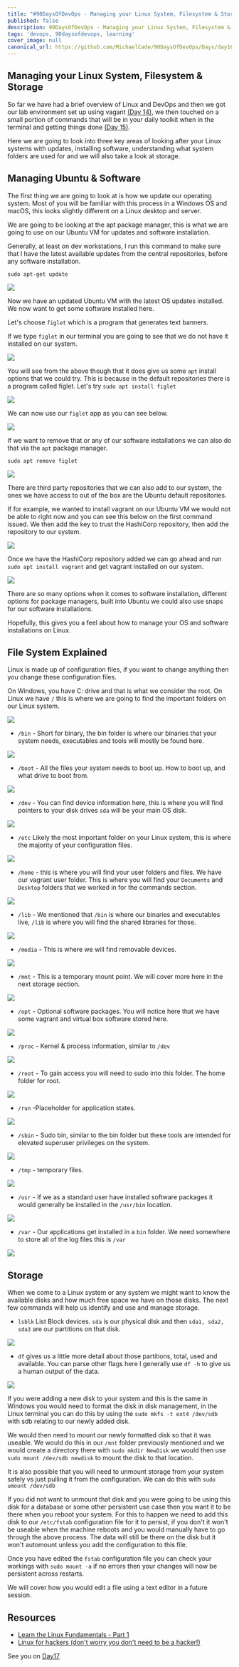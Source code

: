 ```yaml
---
title: "#90DaysOfDevOps - Managing your Linux System, Filesystem & Storage - Day 16"
published: false
description: 90DaysOfDevOps - Managing your Linux System, Filesystem & Storage
tags: 'devops, 90daysofdevops, learning'
cover_image: null
canonical_url: https://github.com/MichaelCade/90DaysOfDevOps/Days/day16.md 
---
```

## Managing your Linux System, Filesystem & Storage

So far we have had a brief overview of Linux and DevOps and then we got our lab environment set up using vagant [(Day 14)](day14.md), we then touched on a small portion of commands that will be in your daily toolkit when in the terminal and getting things done [(Day 15)](day15.md). 

Here we are going to look into three key areas of looking after your Linux systems with updates, installing software, understanding what system folders are used for and we will also take a look at storage. 

## Managing Ubuntu & Software

The first thing we are going to look at is how we update our operating system. Most of you will be familiar with this process in a Windows OS and macOS, this looks slightly different on a Linux desktop and server.  

We are going to be looking at the apt package manager, this is what we are going to use on our Ubuntu VM for updates and software installation. 

Generally, at least on dev workstations, I run this command to make sure that I have the latest available updates from the central repositories, before any software installation.  

`sudo apt-get update`

![](Images/Day16_Linux1.png)

Now we have an updated Ubuntu VM with the latest OS updates installed. We now want to get some software installed here. 

Let's choose `figlet` which is a program that generates text banners.

If we type `figlet` in our terminal you are going to see that we do not have it installed on our system. 

![](Images/Day16_Linux2.png)

You will see from the above though that it does give us some `apt` install options that we could try. This is because in the default repositories there is a program called figlet.  Let's try `sudo apt install figlet`

![](Images/Day16_Linux3.png)

We can now use our `figlet` app as you can see below. 

![](Images/Day16_Linux4.png)

If we want to remove that or any of our software installations we can also do that via the `apt` package manager. 

`sudo apt remove figlet`

![](Images/Day16_Linux5.png)

There are third party repositories that we can also add to our system, the ones we have access to out of the box are the Ubuntu default repositories. 

If for example, we wanted to install vagrant on our Ubuntu VM we would not be able to right now and you can see this below on the first command issued. We then add the key to trust the HashiCorp repository, then add the repository to our system.  

![](Images/Day16_Linux6.png)

Once we have the HashiCorp repository added we can go ahead and run `sudo apt install vagrant` and get vagrant installed on our system. 

![](Images/Day16_Linux7.png)

There are so many options when it comes to software installation, different options for package managers, built into Ubuntu we could also use snaps for our software installations. 

Hopefully, this gives you a feel about how to manage your OS and software installations on Linux. 

## File System Explained 

Linux is made up of configuration files, if you want to change anything then you change these configuration files. 

On Windows, you have C: drive and that is what we consider the root. On Linux we have `/` this is where we are going to find the important folders on our Linux system. 

![](Images/Day16_Linux8.png)

- `/bin` - Short for binary, the bin folder is where our binaries that your system needs, executables and tools will mostly be found here.  

![](Images/Day16_Linux9.png)

- `/boot` - All the files your system needs to boot up. How to boot up, and what drive to boot from. 

![](Images/Day16_Linux10.png)

- `/dev` - You can find device information here, this is where you will find pointers to your disk drives `sda` will be your main OS disk. 

![](Images/Day16_Linux11.png)

- `/etc` Likely the most important folder on your Linux system, this is where the majority of your configuration files. 

![](Images/Day16_Linux12.png)

- `/home` - this is where you will find your user folders and files. We have our vagrant user folder. This is where you will find your `Documents` and `Desktop` folders that we worked in for the commands section. 

![](Images/Day16_Linux13.png)

- `/lib` - We mentioned that `/bin` is where our binaries and executables live, `/lib` is where you will find the shared libraries for those. 

![](Images/Day16_Linux14.png)

- `/media` - This is where we will find removable devices. 

![](Images/Day16_Linux15.png)

- `/mnt` - This is a temporary mount point. We will cover more here in the next storage section. 

![](Images/Day16_Linux16.png)

- `/opt` - Optional software packages. You will notice here that we have some vagrant and virtual box software stored here. 

![](Images/Day16_Linux17.png)

- `/proc` - Kernel & process information, similar to `/dev`

![](Images/Day16_Linux18.png)

- `/root` - To gain access you will need to sudo into this folder. The home folder for root. 

![](Images/Day16_Linux19.png)

- `/run` -Placeholder for application states.

![](Images/Day16_Linux20.png)

- `/sbin` - Sudo bin, similar to the bin folder but these tools are intended for elevated superuser privileges on the system.

![](Images/Day16_Linux21.png)

- `/tmp` - temporary files. 

![](Images/Day16_Linux22.png)

- `/usr` - If we as a standard user have installed software packages it would generally be installed in the `/usr/bin` location. 

![](Images/Day16_Linux23.png)

- `/var` - Our applications get installed in a `bin` folder. We need somewhere to store all of the log files this is `/var`   

![](Images/Day16_Linux24.png)

## Storage 

When we come to a Linux system or any system we might want to know the available disks and how much free space we have on those disks. The next few commands will help us identify and use and manage storage. 

- `lsblk` List Block devices. `sda` is our physical disk and then `sda1, sda2, sda3` are our partitions on that disk. 

![](Images/Day16_Linux25.png)

- `df` gives us a little more detail about those partitions, total, used and available. You can parse other flags here I generally use `df -h` to give us a human output of the data. 

![](Images/Day16_Linux26.png)

If you were adding a new disk to your system and this is the same in Windows you would need to format the disk in disk management, in the Linux terminal you can do this by using the `sudo mkfs -t ext4 /dev/sdb` with sdb relating to our newly added disk. 

We would then need to mount our newly formatted disk so that it was useable. We would do this in our `/mnt` folder previously mentioned and we would create a directory there with `sudo mkdir NewDisk` we would then use `sudo mount /dev/sdb newdisk` to mount the disk to that location. 

It is also possible that you will need to unmount storage from your system safely vs just pulling it from the configuration. We can do this with `sudo umount /dev/sdb` 

If you did not want to unmount that disk and you were going to be using this disk for a database or some other persistent use case then you want it to be there when you reboot your system. For this to happen we need to add this disk to our `/etc/fstab` configuration file for it to persist, if you don't it won't be useable when the machine reboots and you would manually have to go through the above process. The data will still be there on the disk but it won't automount unless you add the configuration to this file. 

Once you have edited the `fstab` configuration file you can check your workings with `sudo mount -a` if no errors then your changes will now be persistent across restarts. 

We will cover how you would edit a file using a text editor in a future session. 

## Resources 

- [Learn the Linux Fundamentals - Part 1](https://www.youtube.com/watch?v=kPylihJRG70)
- [Linux for hackers (don't worry you don't need to be a hacker!)](https://www.youtube.com/watch?v=VbEx7B_PTOE)

See you on [Day17](day17.md)
